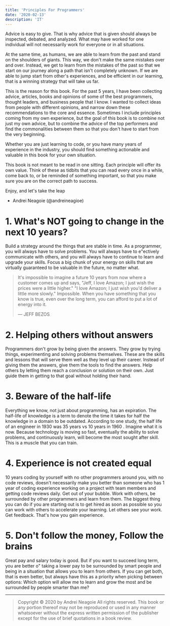 ```yaml
---
title: 'Principles For Programmers'
date: '2020-02-13'
description: 'IT'
---
```


Advice is easy to give. That is why advice that is given should always
be inspected, debated, and analyzed. What may have worked for one
individual will not necessarily work for everyone or in all situations. 

At the same time, as humans, we are able to learn from the past and
stand on the shoulders of giants. This way, we don't make the same
mistakes over and over. Instead, we get to learn from the mistakes of
the past so that we start on our journey along a path that isn't
completely unknown. If we are able to jump start from other's
experiences, and be efficient in our learning, that is a winning strategy
that will take us far. 

This is the reason for this book. For the past 5 years, I have been
collecting advice, articles, books and opinions of some of the best
programmers, thought leaders, and business people that I know. I
wanted to collect ideas from people with different opinions, and narrow 
down these recommendations to the core and essence. Sometimes I
include principles coming from my own experience, but the goal of this
book is to combine not just my own advice, but to combine the advice
of the top performers and find the commonalities between them so that
you don't have to start from the very beginning.

Whether you are just learning to code, or you have many years of
experience in the industry, you should find something actionable and
valuable in this book for your own situation.

This book is not meant to be read in one sitting. Each principle will
offer its own value. Think of these as tidbits that you can read every
once in a while, come back to, or be reminded of something important,
so that you make sure you are on the correct path to success.

Enjoy, and let's take the leap

- Andrei Neagoie (@andreineagioe)



# 1. What's NOT going to change in the next 10 years?
Build a strategy around the things that are stable in time. As a
programmer, you will always have to solve problems. You will always
have to e"ectively communicate with others, and you will always have
to continue to learn and upgrade your skills. Focus a big chunk of your
energy on skills that are virtually guaranteed to be valuable in the
future, no matter what.



> It's impossible to imagine a future 10 years from now where a customer comes
> up and says, "Jeff, I love Amazon; I just wish the prices were a little higher." "I
> love Amazon; I just wish you'd deliver a little more slowly." Impossible. When
> you have something that you know is true, even over the long term, you can
> afford to put a lot of energy into it.
>
> — JEFF BEZOS





# 2. Helping others without answers

Programmers don't grow by being given the answers. They grow by
trying things, experimenting and solving problems themselves. These
are the skills and lessons that will serve them well as they level up their
career. Instead of giving them the answers, give them the tools to find
the answers. Help others by letting them reach a conclusion or solution
on their own. Just guide them in getting to that goal without holding
their hand.



# 3. Beware of the half-life

Everything we know, not just about programming, has an expiration.
The half-life of knowledge is a term to denote the time it takes for half
the knowledge in a domain to be outdated. According to one study, the
half life of an engineer in 1930 was 35 years vs 10 years in 1960 .
Imagine what it is now. Because technology is moving so fast,
eventually the ability to solve problems, and continuously learn, will
become the most sought after skill. This is a muscle that you can train.



# 4. Experience is not created equal

10 years coding by yourself with no other programmers around you,
with no code reviews, doesn't necessarily make you better than
someone who has 1 year of coding experience working on a project
with team members and getting code reviews daily. Get out of your
bubble. Work with others, be surrounded by other programmers and
learn from them. The biggest thing you can do if you are starting out is
to get hired as soon as possible so you can work with others to
accelerate your learning. Let others see your work. Get feedback.
That's how you gain experience.



# 5. Don't follow the money, Follow the brains

Great pay and salary today is good. But if you want to succeed long
term, you are better o" taking a lower pay to be surrounded by smart
people and being in a situation that allows you to learn from others. If
you can get both, that is even better, but always have this as a priority
when picking between options: Which option will allow me to learn and
grow the most and be surrounded by people smarter than me?





------

> Copyright © 2020 by Andrei Neagoie
> All rights reserved. This book or any portion thereof
> may not be reproduced or used in any manner whatsoever
> without the express written permission of the publisher
> except for the use of brief quotations in a book review.